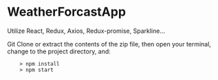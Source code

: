 # WeatherForcastApp
 Utilize React, Redux, Axios, Redux-promise, Sparkline...

Git Clone or extract the contents of the zip file, then open your terminal, change to the project directory, and:

```
	> npm install
	> npm start
```

